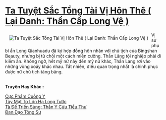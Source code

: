 <a href="https://truyenwiki.net/ta-tuyet-sac-tong-tai-vi-hon-the-lai-danh-than-cap-long-ve.35016/" title="Ta Tuyệt Sắc Tổng Tài Vị Hôn Thê ( Lại Danh: Thần Cấp Long Vệ )"><h1>Ta Tuyệt Sắc Tổng Tài Vị Hôn Thê ( Lại Danh: Thần Cấp Long Vệ )</h1></a><div style="display:table"><img align="right" style="float: left; padding: 10px;" src="https://truyenwiki.net/a/img/str/src/35016.jpg" alt="Ta Tuyệt Sắc Tổng Tài Vị Hôn Thê ( Lại Danh: Thần Cấp Long Vệ )">Vị sư phụ bí ẩn Long Qianhuadu đã ký hợp đồng hôn nhân với chủ tịch của Bingshan Beauty, nhưng bị từ chối một cách miễn cưỡng. Thần Lãng tội nghiệp phải đi kiếm ăn. Không ngờ, hết mỹ nữ này đến mỹ nữ khác, Thần Lang rơi vào những vòng xoáy khác nhau. Tất nhiên, điều quan trọng nhất là chinh phục được nữ chủ tịch tảng băng.</div><p><br><b>Truyện Hay Khác :</b></p><a href="https://truyenwiki.net/cuc-pham-cuong-y.35605/" alt="Cực Phẩm Cuồng Y">Cực Phẩm Cuồng Y</a><br/><a href="https://github.com/nownovels/wikidich/tree/master/truyenhay/35210" alt="Tùy Mạt To Lớn Hạ Long Tước">Tùy Mạt To Lớn Hạ Long Tước</a><br/><a href="https://sangtacviet.wordpress.com/2020/10/22/ta-de-trien-sung-than-y-cuu-tieu-thu/" alt="Tà Đế Triền Sủng: Thần Y Cửu Tiểu Thư">Tà Đế Triền Sủng: Thần Y Cửu Tiểu Thư</a><br/><a href="https://sangtacviet.wordpress.com/2020/10/22/dan-dao-tong-su/" alt="Đan Đạo Tông Sư">Đan Đạo Tông Sư</a><br/>